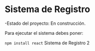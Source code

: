 
<h1> Sistema de Registro</h1>

-Estado del proyecto: En construcción. 

Para ejecutar el sistema debes poner: 

```npm install react```
Sistema de Registro 2
